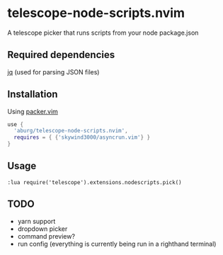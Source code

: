 # telescope-node-scripts.nvim
A telescope picker that runs scripts from your node package.json

## Required dependencies

[jq](https://stedolan.github.io/jq/) (used for parsing JSON files)

## Installation

Using [packer.vim](https://github.com/wbthomason/packer.nvim)

```lua
use {
  'aburg/telescope-node-scripts.nvim',
  requires = { {'skywind3000/asyncrun.vim'} }
}
```

## Usage
```:lua require('telescope').extensions.nodescripts.pick()```

## TODO

* yarn support
* dropdown picker
* command preview?
* run config (everything is currently being run in a righthand terminal)

